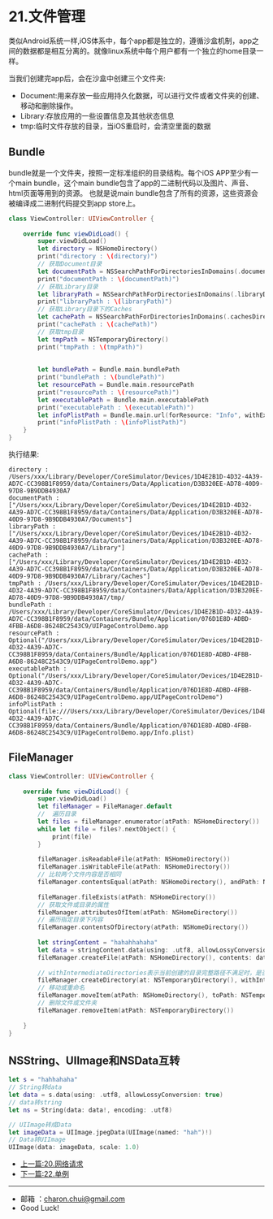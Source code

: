 21.文件管理
===

类似Android系统一样,iOS体系中，每个app都是独立的，遵循沙盒机制，app之间的数据都是相互分离的。就像linux系统中每个用户都有一个独立的home目录一样。

当我们创建完app后，会在沙盒中创建三个文件夹:     
- Document:用来存放一些应用持久化数据，可以进行文件或者文件夹的创建、移动和删除操作。
- Library:存放应用的一些设置信息及其他状态信息
- tmp:临时文件存放的目录，当iOS重启时，会清空里面的数据

## Bundle

bundle就是一个文件夹，按照一定标准组织的目录结构。每个iOS APP至少有一个main bundle，这个main bundle包含了app的二进制代码以及图片、声音、html页面等用到的资源。
也就是说main bundle包含了所有的资源，这些资源会被编译成二进制代码提交到app store上。

```swift
class ViewController: UIViewController {
    
    override func viewDidLoad() {
        super.viewDidLoad()
        let directory = NSHomeDirectory()
        print("directory : \(directory)")
        // 获取Document目录
        let documentPath = NSSearchPathForDirectoriesInDomains(.documentDirectory, .userDomainMask, true)
        print("documentPath : \(documentPath)")
        // 获取Library目录
        let libraryPath = NSSearchPathForDirectoriesInDomains(.libraryDirectory, .userDomainMask, true)
        print("libraryPath : \(libraryPath)")
        // 获取Library目录下的Caches
        let cachePath = NSSearchPathForDirectoriesInDomains(.cachesDirectory, .userDomainMask, true)
        print("cachePath : \(cachePath)")
        // 获取tmp目录
        let tmpPath = NSTemporaryDirectory()
        print("tmpPath : \(tmpPath)")
        
        
        let bundlePath = Bundle.main.bundlePath
        print("bundlePath : \(bundlePath)")
        let resourcePath = Bundle.main.resourcePath
        print("resourcePath : \(resourcePath)")
        let executablePath = Bundle.main.executablePath
        print("executablePath : \(executablePath)")
        let infoPlistPath = Bundle.main.url(forResource: "Info", withExtension: "plist")
        print("infoPlistPath : \(infoPlistPath)")
    }
}
```


执行结果:   
```
directory : /Users/xxx/Library/Developer/CoreSimulator/Devices/1D4E2B1D-4D32-4A39-AD7C-CC398B1F8959/data/Containers/Data/Application/D3B320EE-AD78-40D9-97D8-9B9DDB4930A7
documentPath : ["/Users/xxx/Library/Developer/CoreSimulator/Devices/1D4E2B1D-4D32-4A39-AD7C-CC398B1F8959/data/Containers/Data/Application/D3B320EE-AD78-40D9-97D8-9B9DDB4930A7/Documents"]
libraryPath : ["/Users/xxx/Library/Developer/CoreSimulator/Devices/1D4E2B1D-4D32-4A39-AD7C-CC398B1F8959/data/Containers/Data/Application/D3B320EE-AD78-40D9-97D8-9B9DDB4930A7/Library"]
cachePath : ["/Users/xxx/Library/Developer/CoreSimulator/Devices/1D4E2B1D-4D32-4A39-AD7C-CC398B1F8959/data/Containers/Data/Application/D3B320EE-AD78-40D9-97D8-9B9DDB4930A7/Library/Caches"]
tmpPath : /Users/xxx/Library/Developer/CoreSimulator/Devices/1D4E2B1D-4D32-4A39-AD7C-CC398B1F8959/data/Containers/Data/Application/D3B320EE-AD78-40D9-97D8-9B9DDB4930A7/tmp/
bundlePath : /Users/xxx/Library/Developer/CoreSimulator/Devices/1D4E2B1D-4D32-4A39-AD7C-CC398B1F8959/data/Containers/Bundle/Application/076D1E8D-ADBD-4FBB-A6D8-86248C2543C9/UIPageControlDemo.app
resourcePath : Optional("/Users/xxx/Library/Developer/CoreSimulator/Devices/1D4E2B1D-4D32-4A39-AD7C-CC398B1F8959/data/Containers/Bundle/Application/076D1E8D-ADBD-4FBB-A6D8-86248C2543C9/UIPageControlDemo.app")
executablePath : Optional("/Users/xxx/Library/Developer/CoreSimulator/Devices/1D4E2B1D-4D32-4A39-AD7C-CC398B1F8959/data/Containers/Bundle/Application/076D1E8D-ADBD-4FBB-A6D8-86248C2543C9/UIPageControlDemo.app/UIPageControlDemo")
infoPlistPath : Optional(file:///Users/xxx/Library/Developer/CoreSimulator/Devices/1D4E2B1D-4D32-4A39-AD7C-CC398B1F8959/data/Containers/Bundle/Application/076D1E8D-ADBD-4FBB-A6D8-86248C2543C9/UIPageControlDemo.app/Info.plist)
```


## FileManager

```swift
class ViewController: UIViewController {
    
    override func viewDidLoad() {
        super.viewDidLoad()
        let fileManager = FileManager.default
        //  遍历目录
        let files = fileManager.enumerator(atPath: NSHomeDirectory())
        while let file = files?.nextObject() {
            print(file)
        }
        
        fileManager.isReadableFile(atPath: NSHomeDirectory())
        fileManager.isWritableFile(atPath: NSHomeDirectory())
        // 比较两个文件内容是否相同
        fileManager.contentsEqual(atPath: NSHomeDirectory(), andPath: NSHomeDirectory())
        
        fileManager.fileExists(atPath: NSHomeDirectory())
        // 获取文件或目录的属性
        fileManager.attributesOfItem(atPath: NSHomeDirectory())
        // 遍历指定目录下内容
        fileManager.contentsOfDirectory(atPath: NSHomeDirectory())
        
        let stringContent = "hahahhahaha"
        let data = stringContent.data(using: .utf8, allowLossyConversion: true)
        fileManager.createFile(atPath: NSHomeDirectory(), contents: data, attributes: nil)
        
        // withIntermediateDirectories表示当前创建的目录完整路径不满足时，是否递归创建完整路径
        fileManager.createDirectory(at: NSTemporaryDirectory(), withIntermediateDirectories: true, attributes: nil)
        // 移动或重命名
        fileManager.moveItem(atPath: NSHomeDirectory(), toPath: NSTemporaryDirectory())
        // 删除文件或文件夹
        fileManager.removeItem(atPath: NSTemporaryDirectory())
        
    }
}
```

## NSString、UIImage和NSData互转

```swift
let s = "hahhahaha"
// String转data
let data = s.data(using: .utf8, allowLossyConversion: true)
// data转string
let ns = String(data: data!, encoding: .utf8)

// UIImage转成Data
let imageData = UIImage.jpegData(UIImage(named: "hah")!)
// Data转UIImage
UIImage(data: imageData, scale: 1.0)
```


- [上一篇:20.网络请求](https://github.com/CharonChui/iOSStudyNote/blob/master/iOS%E5%BC%80%E5%8F%91%E5%9F%BA%E7%A1%80/20.%E7%BD%91%E7%BB%9C%E8%AF%B7%E6%B1%82.md)
- [下一篇:22.单例](https://github.com/CharonChui/iOSStudyNote/blob/master/iOS%E5%BC%80%E5%8F%91%E5%9F%BA%E7%A1%80/22.%E5%8D%95%E4%BE%8B.md)


---

- 邮箱 ：charon.chui@gmail.com  
- Good Luck! 
